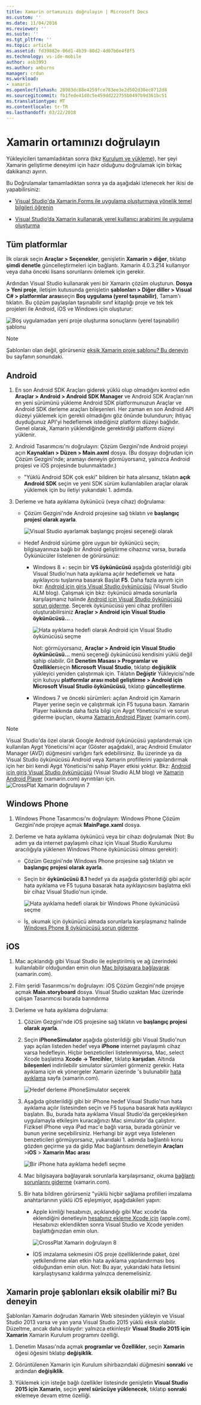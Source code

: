 ```yaml
---
title: Xamarin ortamınızı doğrulayın | Microsoft Docs
ms.custom: ''
ms.date: 11/04/2016
ms.reviewer: ''
ms.suite: ''
ms.tgt_pltfrm: ''
ms.topic: article
ms.assetid: fd39882e-06d1-4b39-80d2-4d07b6e4f8f5
ms.technology: vs-ide-mobile
author: asb3993
ms.author: amburns
manager: crdun
ms.workload:
- xamarin
ms.openlocfilehash: 28983dc88e4259fce783ee3e2d502d30ec0712d8
ms.sourcegitcommit: fb1fede41d8c5e459dd222755b0497b9d361bc51
ms.translationtype: MT
ms.contentlocale: tr-TR
ms.lasthandoff: 03/22/2018
---
```

# <a name="verify-your-xamarin-environment"></a>Xamarin ortamınızı doğrulayın
Yükleyicileri tamamladıktan sonra (bkz [Kurulum ve yükleme](../cross-platform/setup-and-install.md)), her şeyi Xamarin geliştirme deneyimi için hazır olduğunu doğrulamak için birkaç dakikanızı ayırın.  
  
 Bu Doğrulamalar tamamladıktan sonra ya da aşağıdaki izlenecek her ikisi de yapabilirsiniz:  
  
-   [Visual Studio'da Xamarin.Forms ile uygulama oluşturmaya yönelik temel bilgileri öğrenin](../cross-platform/learn-app-building-basics-with-xamarin-forms-in-visual-studio.md)  
  
-   [Visual Studio’da Xamarin kullanarak yerel kullanıcı arabirimi ile uygulama oluşturma](../cross-platform/build-apps-with-native-ui-using-xamarin-in-visual-studio.md)  
  
## <a name="all-platforms"></a>Tüm platformlar  
 İlk olarak seçin **Araçlar > Seçenekler**, genişletin **Xamarin > diğer**, tıklatıp **şimdi denetle** güncelleştirmeleri için bağlantı. Xamarin 4.0.3.214 kullanıyor veya daha önceki lisans sorunlarını önlemek için gerekir.  
  
 Ardından Visual Studio kullanarak yeni bir Xamarin çözüm oluşturun. **Dosya > Yeni proje**, iletişim kutusunda genişletin **şablonları > Diğer diller > Visual C# > platformlar arası**seçin  **Boş uygulama (yerel taşınabilir)**, Tamam'ı tıklatın. Bu çözüm paylaşılan taşınabilir sınıf kitaplığı proje ve tek tek projeleri ile Android, iOS ve Windows için oluşturur:  
  
 ![Boş uygulamadan yeni proje oluşturma sonuçlarını &#40;yerel taşınabilir&#41; şablonu](../cross-platform/media/crossplat-xamarin-verify-1.png "CrossPlat Xamarin doğrula 1")  
  
> [!NOTE]
>  Şablonları olan değil, görürseniz [eksik Xamarin proje şablonu? Bu deneyin](#missing) bu sayfanın sonundaki.  
  
## <a name="android"></a>Android  
  
1. En son Android SDK Araçları giderek yüklü olup olmadığını kontrol edin **Araçlar > Android > Android SDK Manager** ve Android SDK Araçları'nın en yeni sürümünü yükleme Android SDK platformunuzun Araçlar ve Android SDK derleme araçları bileşenleri. Her zaman en son Android API düzeyi yüklemek için gerekli olmadığını göz önünde bulundurun; ihtiyaç duyduğunuz API'yi hedeflemek istediğiniz platform düzeyi bağlıdır. Genel olarak, Xamarin yüklendiğinde gerektirdiği platform düzeyi yüklenir.  

2.  Android Tasarımcısı'nı doğrulayın: Çözüm Gezgini'nde Android projeyi açın **Kaynakları > Düzen > Main.axml** dosya. (Bu dosyayı doğrudan için Çözüm Gezgini'nde; aramayı deneyin görmüyorsanız, yalnızca Android projesi ve iOS projesinde bulunmaktadır.)  
  
    - "Yüklü Android SDK çok eski" bildiren bir hata alırsanız, tıklatın **açık Android SDK** seçin ve yeni SDK sürüm kullanılabilen araçlar olarak yüklemek için bu iletiyi yukarıdaki 1. adımda. 
  
3.  Derleme ve hata ayıklama öykünücü (veya cihaz) doğrulama:  
  
    -   Çözüm Gezgini'nde Android projesine sağ tıklatın ve **başlangıç projesi olarak ayarla**.  
  
         ![Visual Studio ayarlamak başlangıç projesi seçeneği olarak](../cross-platform/media/crossplat-xamarin-verify-2.png "CrossPlat Xamarin doğrula 2")  
  
    -   Hedef Android sürüme göre uygun bir öykünücü seçin; bilgisayarınıza bağlı bir Android geliştirme cihazınız varsa, burada Öykünücüler listelenen de görürsünüz:  
  
        -   Windows 8 +: seçin bir **VS öykünücüsü** aşağıda gösterildiği gibi Visual Studio'nun hata ayıklama açılır hedeflemek ve hata ayıklayıcısı tuşlarına basarak Başlat **F5**. Daha fazla ayrıntı için bkz: [Android için giriş Visual Studio öykünücüsü](http://blogs.msdn.com/b/visualstudioalm/archive/2014/11/12/introducing-visual-studio-s-emulator-for-android.aspx) (Visual Studio ALM blog). Çalışmak için bkz: öykünücü almada sorunlarla karşılaşmanız halinde [Android için Visual Studio öykünücüsü sorun giderme](../cross-platform/troubleshooting-the-visual-studio-emulator-for-android.md). Seçerek öykünücüsü yeni cihaz profilleri oluşturabilirsiniz **Araçlar > Android için Visual Studio öykünücüsü...** .  
  
             ![Hata ayıklama hedefi olarak Android için Visual Studio öykünücüsü seçme](../cross-platform/media/crossplat-xamarin-verify-3.png "CrossPlat Xamarin doğrulayın 3")  
  
             Not: görmüyorsanız, **Araçlar > Android için Visual Studio öykünücüsü...**  menü seçeneği öykünücüsü kendisini yüklü değil sahip olabilir. Git **Denetim Masası > Programlar ve Özellikler**seçin **Microsoft Visual Studio**, tıklatıp **değişiklik** yükleyici yeniden çalıştırmak için. Tıklatın **Değiştir** Yükleyicisi'nde için kutuyu **platformlar arası mobil geliştirme > Android için Microsoft Visual Studio öykünücüsü**, tıklatıp **güncelleştirme**.  
  
        -   Windows 7 ve önceki sürümleri: açılan Android için Xamarin Player yerine seçin ve çalıştırmak için F5 tuşuna basın. Xamarin Player hakkında daha fazla bilgi için Aygıt Yöneticisi'ni ve sorun giderme ipuçları, okuma [Xamarin Android Player](http://developer.xamarin.com/guides/android/getting_started/installation/android-player/) (xamarin.com).  
  
> [!NOTE]
>  Visual Studio'da özel olarak Google Android öykünücüsü yapılandırmak için kullanılan Aygıt Yöneticisi'ni açar (Göster aşağıdaki), araç Android Emulator Manager (AVD) düğmesini varlığını fark edebilirsiniz.  Bu üzerinde ya da Visual Studio öykünücüsü Android veya Xamarin profillerini yapılandırmak için her biri kendi Aygıt Yöneticisi'ni sahip Player etkisi yoktur.  Bkz: [Android için giriş Visual Studio öykünücüsü](http://blogs.msdn.com/b/visualstudioalm/archive/2014/11/12/introducing-visual-studio-s-emulator-for-android.aspx) (Visual Studio ALM blog) ve [Xamarin Android Player](http://developer.xamarin.com/guides/android/getting_started/installation/android-player/) (xamarin.com) ayrıntıları için.  
> ![CrossPlat Xamarin doğrulayın 7](../cross-platform/media/crossplat-xamarin-verify-7.png "CrossPlat Xamarin 7 doğrulayın")  
  
## <a name="windows-phone"></a>Windows Phone  
  
1.  Windows Phone Tasarımcısı'nı doğrulayın: Windows Phone Çözüm Gezgini'nde projeye açmak **MainPage.xaml** dosya.  
  
2.  Derleme ve hata ayıklama öykünücü veya bir cihazı doğrulamak (Not: Bu adım ya da internet paylaşımlı cihaz için Visual Studio Kurulumu aracılığıyla yüklenen Windows Phone öykünücüsü olması gerekir):  
  
    -   Çözüm Gezgini'nde Windows Phone projesine sağ tıklatın ve **başlangıç projesi olarak ayarla**.  
  
    -   Seçin bir **öykünücüsü 8.1** hedef ya da aşağıda gösterildiği gibi açılır hata ayıklama ve F5 tuşuna basarak hata ayıklayıcısını başlatma ekli bir cihaz Visual Studio'nun içinde.  
  
         ![Hata ayıklama hedefi olarak bir Windows Phone öykünücüsü seçme](../cross-platform/media/crossplat-xamarin-verify-4.png "CrossPlat Xamarin 4 doğrulayın")  
  
    -   İş, okumak için öykünücü almada sorunlarla karşılaşmanız halinde [Windows Phone 8 öykünücüsü sorun giderme](/previous-versions/windows/apps/jj681694\(v%3dvs.105\)).  
  
## <a name="ios"></a>iOS  
  
1.  Mac açıklandığı gibi Visual Studio ile eşleştirilmiş ve ağ üzerindeki kullanılabilir olduğundan emin olun [Mac bilgisayara bağlayarak](http://developer.xamarin.com/guides/ios/getting_started/installation/windows/xamarin-mac-agent/) (xamarin.com).  
  
2.  Film şeridi Tasarımcısı'nı doğrulayın: iOS Çözüm Gezgini'nde projeye açmak **Main.storyboard** dosya. Visual Studio uzaktan Mac üzerinde çalışan Tasarımcısı burada barındırma  
  
3.  Derleme ve hata ayıklama doğrulama:  
  
    1.  Çözüm Gezgini'nde iOS projesine sağ tıklatın ve **başlangıç projesi olarak ayarla**.  
  
    2.  Seçin **iPhoneSimulator** aşağıda gösterildiği gibi Visual Studio'nun yapı açılan listeden hedef veya **iPhone** internet paylaşımlı cihaz varsa hedefleyin. Hiçbir benzeticileri listelenmiyorsa, Mac, select Xcode başlatma **Xcode -> Tercihler**, tıklatıp **karşıdan**. Altında **bileşenleri** indirilebilir simulator sürümleri görmeniz gerekir. Hata ayıklama için ek yönergeler Xamarin üzerinde 's bulunabilir [hata ayıklama](https://developer.xamarin.com/guides/ios/deployment,_testing,_and_metrics/debugging_in_xamarin_ios/#Debugging_on_the_Simulator) sayfa (xamarin.com).  
  
         ![Hedef derleme iPhoneSimulator seçerek](../cross-platform/media/crossplat-xamarin-verify-5.png "CrossPlat Xamarin 5 doğrulayın")  
  
    3.  Aşağıda gösterildiği gibi bir iPhone hedef Visual Studio'nun hata ayıklama açılır listesinden seçin ve F5 tuşuna basarak hata ayıklayıcı başlatın. Bu, burada hata ayıklama Visual Studio'da gerçekleşirken uygulamayla etkileşim kuracağınızı Mac simulator'da çalıştırır. Fiziksel iPhone veya iPad mac'e bağlı varsa, burada görünür ve bunun yerine seçebilirsiniz. Herhangi bir aygıt veya listelenen benzeticileri görmüyorsanız, yukarıdaki 1. adımda bağlantılı konu gözden geçirme ya da gidip Mac bağlantısını denetleyin **Araçları** >**iOS**  > **Xamarin Mac arası**  
  
         ![Bir iPhone hata ayıklama hedefi seçme](../cross-platform/media/crossplat-xamarin-verify-6.png "CrossPlat Xamarin 6 doğrulayın")  
  
    4.  Mac bilgisayara bağlayarak sorunlarla karşılaşırsanız, okuma [bağlantı sorunlarını giderme](http://developer.xamarin.com/guides/ios/getting_started/installation/windows/xamarin-mac-agent/xma-troubleshooting/) (xamarin.com).  
  
    5.  Bir hata bildiren görürseniz "yüklü hiçbir sağlama profilleri imzalama anahtarlarının yüklü iOS eşleşmiyor, aşağıdakileri yapın:  
  
        -   Apple kimliği hesabınızı, açıklandığı gibi Mac xcode'da eklendiğini denetleyin [hesabınız ekleme Xcode için](https://developer.apple.com/library/content/documentation/IDEs/Conceptual/AppStoreDistributionTutorial/AddingYourAccounttoXcode/AddingYourAccounttoXcode.html#//apple_ref/doc/uid/TP40013839-CH40-SW1) (apple.com).  Hesabınızı eklendikten sonra Visual Studio ve Xcode yeniden başlattığınızdan emin olun.  
  
             ![CrossPlat Xamarin doğrulayın 8](../cross-platform/media/crossplat-xamarin-verify-8.png "CrossPlat Xamarin 8 doğrulayın")  
  
        -   İOS imzalama sekmesini iOS proje özelliklerinde paket, özel yetkilendirme alan etkin hata ayıklama yapılandırması boş olduğundan emin olun.  Not: Bu ayar, yukarıdaki hata iletisini karşılaştıysanız kaldırma yalnızca denemelisiniz.  
  
##  <a name="missing"></a> Xamarin proje şablonları eksik olabilir mi? Bu deneyin  
 Şablonları Xamarin doğrudan Xamarin Web sitesinden yükleyin ve Visual Studio 2013 varsa ve yan yana Visual Studio 2015 yüklü eksik olabilir. Düzeltme, ancak daha kolaydır: yalnızca etkinleştir **Visual Studio 2015 için Xamarin** Xamarin Kurulum programını özelliği.  
  
1.  Denetim Masası'nda açmak **programlar ve Özellikler**, seçin **Xamarin** öğesi öğesini tıklatıp **değişiklik**.  
  
2.  Görüntülenen Xamarin için Kurulum sihirbazındaki düğmesini **sonraki** ve ardından **değişiklik**.  
  
3.  Yüklemek için isteğe bağlı özellikler listesinde genişletin **Visual Studio 2015 için Xamarin**, seçin **yerel sürücüye yüklenecek**, tıklatıp **sonraki** eklemeye devam etme özelliği.